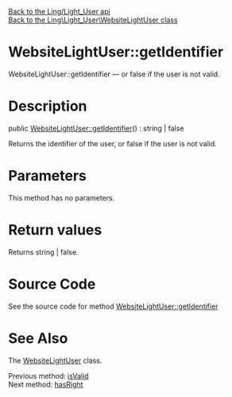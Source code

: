 [Back to the Ling/Light_User api](https://github.com/lingtalfi/Light_User/blob/master/doc/api/Ling/Light_User.md)<br>
[Back to the Ling\Light_User\WebsiteLightUser class](https://github.com/lingtalfi/Light_User/blob/master/doc/api/Ling/Light_User/WebsiteLightUser.md)


WebsiteLightUser::getIdentifier
================



WebsiteLightUser::getIdentifier — or false if the user is not valid.




Description
================


public [WebsiteLightUser::getIdentifier](https://github.com/lingtalfi/Light_User/blob/master/doc/api/Ling/Light_User/WebsiteLightUser/getIdentifier.md)() : string | false




Returns the identifier of the user,
or false if the user is not valid.




Parameters
================

This method has no parameters.


Return values
================

Returns string | false.








Source Code
===========
See the source code for method [WebsiteLightUser::getIdentifier](https://github.com/lingtalfi/Light_User/blob/master/WebsiteLightUser.php#L137-L143)


See Also
================

The [WebsiteLightUser](https://github.com/lingtalfi/Light_User/blob/master/doc/api/Ling/Light_User/WebsiteLightUser.md) class.

Previous method: [isValid](https://github.com/lingtalfi/Light_User/blob/master/doc/api/Ling/Light_User/WebsiteLightUser/isValid.md)<br>Next method: [hasRight](https://github.com/lingtalfi/Light_User/blob/master/doc/api/Ling/Light_User/WebsiteLightUser/hasRight.md)<br>

